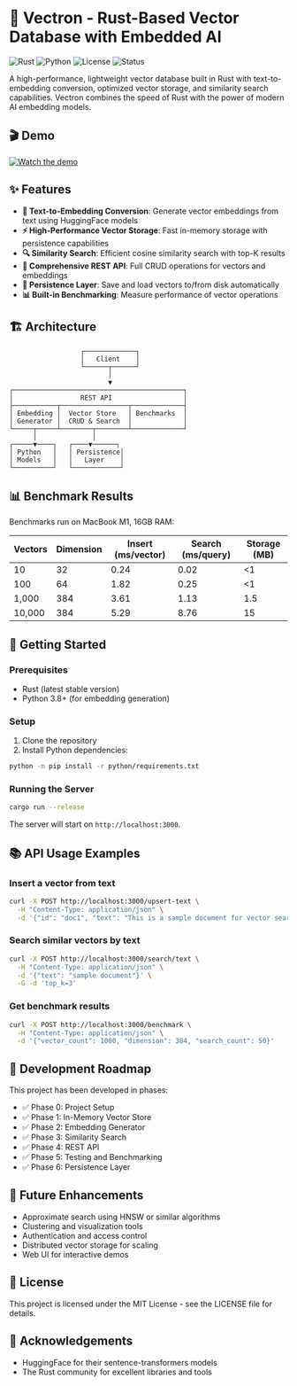# 🚀 Vectron - Rust-Based Vector Database with Embedded AI

![Rust](https://img.shields.io/badge/Rust-🦀-orange)
![Python](https://img.shields.io/badge/Python-3.8+-blue)
![License](https://img.shields.io/badge/license-MIT-green)
![Status](https://img.shields.io/badge/status-beta-yellow)

A high-performance, lightweight vector database built in Rust with text-to-embedding conversion, optimized vector storage, and similarity search capabilities. Vectron combines the speed of Rust with the power of modern AI embedding models.

## 🎬 Demo

[![Watch the demo](https://cdn.loom.com/sessions/thumbnails/e2880d78d93f4cc18944c1ee5674a874-with-play.gif)](https://www.loom.com/share/e2880d78d93f4cc18944c1ee5674a874)

## ✨ Features

- **🧠 Text-to-Embedding Conversion**: Generate vector embeddings from text using HuggingFace models
- **⚡ High-Performance Vector Storage**: Fast in-memory storage with persistence capabilities
- **🔍 Similarity Search**: Efficient cosine similarity search with top-K results
- **🔄 Comprehensive REST API**: Full CRUD operations for vectors and embeddings
- **💾 Persistence Layer**: Save and load vectors to/from disk automatically
- **📊 Built-in Benchmarking**: Measure performance of vector operations

## 🏗️ Architecture

```
                  ┌─────────────┐
                  │   Client    │
                  └──────┬──────┘
                         │
                         ▼
┌───────────────────────────────────────────┐
│                 REST API                  │
├───────────┬─────────────────┬─────────────┤
│ Embedding │  Vector Store   │ Benchmarks  │
│ Generator │  CRUD & Search  │             │
└─────┬─────┴────────┬────────┴─────────────┘
      │              │
┌─────▼────┐   ┌────▼──────┐
│ Python   │   │ Persistence│
│ Models   │   │   Layer    │
└──────────┘   └────────────┘
```

## 📊 Benchmark Results

Benchmarks run on MacBook M1, 16GB RAM:

| Vectors | Dimension | Insert (ms/vector) | Search (ms/query) | Storage (MB) |
|---------|-----------|-------------------|------------------|--------------|
| 10      | 32        | 0.24              | 0.02             | <1           |
| 100     | 64        | 1.82              | 0.25             | <1           |
| 1,000   | 384       | 3.61              | 1.13             | 1.5          |
| 10,000  | 384       | 5.29              | 8.76             | 15           |

## 🚀 Getting Started

### Prerequisites

- Rust (latest stable version)
- Python 3.8+ (for embedding generation)

### Setup

1. Clone the repository
2. Install Python dependencies:

```bash
python -m pip install -r python/requirements.txt
```

### Running the Server

```bash
cargo run --release
```

The server will start on `http://localhost:3000`.

## 📚 API Usage Examples

### Insert a vector from text

```bash
curl -X POST http://localhost:3000/upsert-text \
  -H "Content-Type: application/json" \
  -d '{"id": "doc1", "text": "This is a sample document for vector search"}'
```

### Search similar vectors by text

```bash
curl -X POST http://localhost:3000/search/text \
  -H "Content-Type: application/json" \
  -d '{"text": "sample document"}' \
  -G -d 'top_k=3'
```

### Get benchmark results

```bash
curl -X POST http://localhost:3000/benchmark \
  -H "Content-Type: application/json" \
  -d '{"vector_count": 1000, "dimension": 384, "search_count": 50}'
```

## 🧪 Development Roadmap

This project has been developed in phases:

- ✅ Phase 0: Project Setup
- ✅ Phase 1: In-Memory Vector Store
- ✅ Phase 2: Embedding Generator
- ✅ Phase 3: Similarity Search
- ✅ Phase 4: REST API
- ✅ Phase 5: Testing and Benchmarking
- ✅ Phase 6: Persistence Layer

## 🔧 Future Enhancements

- Approximate search using HNSW or similar algorithms
- Clustering and visualization tools
- Authentication and access control
- Distributed vector storage for scaling
- Web UI for interactive demos

## 📄 License

This project is licensed under the MIT License - see the LICENSE file for details.

## 🙏 Acknowledgements

- HuggingFace for their sentence-transformers models
- The Rust community for excellent libraries and tools 